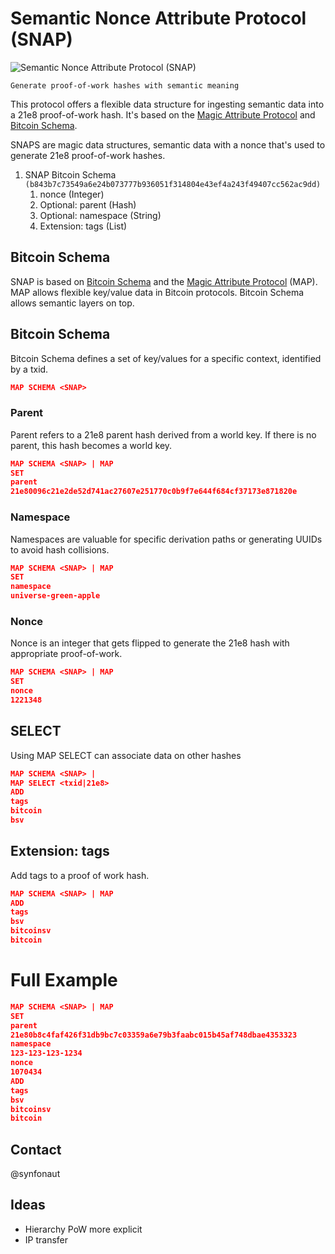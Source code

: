# Semantic Nonce Attribute Protocol (SNAP)

![Semantic Nonce Attribute Protocol (SNAP)](https://media.giphy.com/media/13sJFV64YRIc1y/giphy.gif)

`Generate proof-of-work hashes with semantic meaning`

This protocol offers a flexible data structure for ingesting semantic data into a 21e8 proof-of-work hash. It's based on the [Magic Attribute Protocol](https://github.com/rohenaz/MAP/tree/v2) and [Bitcoin Schema](https://github.com/synfonaut/MAP/blob/v2/README.md#map-schema).

SNAPS are magic data structures, semantic data with a nonce that's used to generate 21e8 proof-of-work hashes.

1. SNAP Bitcoin Schema `(b843b7c73549a6e24b073777b936051f314804e43ef4a243f49407cc562ac9dd)`
   1. nonce (Integer)
   2. Optional: parent (Hash)
   3. Optional: namespace (String)
   4. Extension: tags (List)

## Bitcoin Schema

SNAP is based on [Bitcoin Schema](https://github.com/synfonaut/MAP/blob/v2/README.md#map-schema) and the [Magic Attribute Protocol](https://github.com/rohenaz/MAP/tree/v2) (MAP). MAP allows flexible key/value data in Bitcoin protocols. Bitcoin Schema allows semantic layers on top.

## Bitcoin Schema

Bitcoin Schema defines a set of key/values for a specific context, identified by a txid.

```json
MAP SCHEMA <SNAP>
```

### Parent

Parent refers to a 21e8 parent hash derived from a world key. If there is no parent, this hash becomes a world key.

```json
MAP SCHEMA <SNAP> | MAP
SET
parent
21e80096c21e2de52d741ac27607e251770c0b9f7e644f684cf37173e871820e
```

### Namespace

Namespaces are valuable for specific derivation paths or generating UUIDs to avoid hash collisions.

```json
MAP SCHEMA <SNAP> | MAP
SET
namespace
universe-green-apple
```

### Nonce

Nonce is an integer that gets flipped to generate the 21e8 hash with appropriate proof-of-work.

```json
MAP SCHEMA <SNAP> | MAP
SET
nonce
1221348
```

## SELECT

Using MAP SELECT can associate data on other hashes

```json
MAP SCHEMA <SNAP> |
MAP SELECT <txid|21e8>
ADD
tags
bitcoin
bsv
```

## Extension: tags

Add tags to a proof of work hash.

```json
MAP SCHEMA <SNAP> | MAP
ADD
tags
bsv
bitcoinsv
bitcoin
```

# Full Example

```json
MAP SCHEMA <SNAP> | MAP
SET
parent
21e80b8c4faf426f31db9bc7c03359a6e79b3faabc015b45af748dbae4353323
namespace
123-123-123-1234
nonce
1070434
ADD
tags
bsv
bitcoinsv
bitcoin
```

## Contact

@synfonaut

## Ideas
* Hierarchy PoW more explicit
* IP transfer
